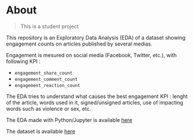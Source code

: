# About

> This is a student project
 
This repository is an Exploratory Data Analysis (EDA) of a dataset showing engagement counts on articles published by several medias.

Engagement is mesured on social media (Facebook, Twitter, etc.), with following KPI :

- `engagement_share_count`
- `engagement_comment_count`
- `engagement_reaction_count`

The EDA tries to understand what causes the best engagement KPI : lenght of the article, words used in it, signed/unsigned articles, use of impacting words such as violence or sex, etc.

The EDA made with Python/Jupyter is available [here](index.ipynb)

The dataset is available [here](articles_data.csv)


